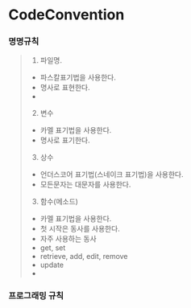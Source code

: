 # CodeConvention

### 명명규칙
> 1. 파일명.
> + 파스칼표기법을 사용한다. 
> + 명사로 표현한다.
> + 
>
> 2. 변수
> + 카멜 표기법을 사용한다.
> + 명사로 표기한다.
>
> 3. 상수
> + 언더스코어 표기법(스네이크 표기법)을 사용한다.
> + 모든문자는 대문자를 사용한다. 
>
> 3. 함수(메소드)
> + 카멜 표기법을 사용한다.
> + 첫 시작은 동사를 사용한다.
> + 자주 사용하는 동사
>  + get, set
>  + retrieve,  add, edit, remove
>  + update
>  + 
>

### 프로그래밍 규칙
 

 